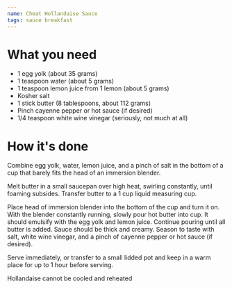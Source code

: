 ```yaml
---
name: Cheat Hollandaise Sauce
tags: sauce breakfast
---
```


# What you need
* 1 egg yolk (about 35 grams)
* 1 teaspoon water (about 5 grams)
* 1 teaspoon lemon juice from 1 lemon (about 5 grams)
* Kosher salt
* 1 stick butter (8 tablespoons, about 112 grams)
* Pinch cayenne pepper or hot sauce (if desired)
* 1/4 teaspoon white wine vinegar (seriously, not much at all)

# How it's done

Combine egg yolk, water, lemon juice, and a pinch of salt in the bottom of a cup that barely fits the head of an immersion blender.

Melt butter in a small saucepan over high heat, swirling constantly, until foaming subsides. Transfer butter to a 1 cup liquid measuring cup.

Place head of immersion blender into the bottom of the cup and turn it on. With the blender constantly running, slowly pour hot butter into cup. It should emulsify with the egg yolk and lemon juice. Continue pouring until all butter is added. Sauce should be thick and creamy.
Season to taste with salt, white wine vinegar, and a pinch of cayenne pepper or hot sauce (if desired).

Serve immediately, or transfer to a small lidded pot and keep in a warm place for up to 1 hour before serving.

Hollandaise cannot be cooled and reheated
